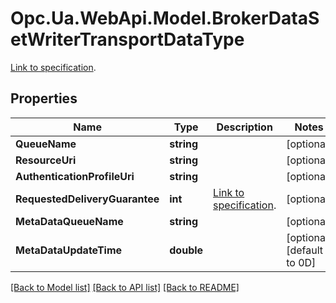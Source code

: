 # Opc.Ua.WebApi.Model.BrokerDataSetWriterTransportDataType
[Link to specification](https://reference.opcfoundation.org/v105/Core/docs/Part14/6.4.2/#6.4.2.5.7).

## Properties

Name | Type | Description | Notes
------------ | ------------- | ------------- | -------------
**QueueName** | **string** |  | [optional] 
**ResourceUri** | **string** |  | [optional] 
**AuthenticationProfileUri** | **string** |  | [optional] 
**RequestedDeliveryGuarantee** | **int** | [Link to specification](https://reference.opcfoundation.org/v105/Core/docs/Part14/6.4.2/#6.4.2.1). | [optional] 
**MetaDataQueueName** | **string** |  | [optional] 
**MetaDataUpdateTime** | **double** |  | [optional] [default to 0D]

[[Back to Model list]](../README.md#documentation-for-models) [[Back to API list]](../README.md#documentation-for-api-endpoints) [[Back to README]](../README.md)

